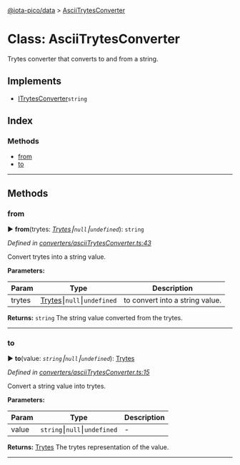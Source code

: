 [@iota-pico/data](../README.md) > [AsciiTrytesConverter](../classes/asciitrytesconverter.md)



# Class: AsciiTrytesConverter


Trytes converter that converts to and from a string.

## Implements

* [ITrytesConverter](../interfaces/itrytesconverter.md)`string`

## Index

### Methods

* [from](asciitrytesconverter.md#from)
* [to](asciitrytesconverter.md#to)



---
## Methods
<a id="from"></a>

###  from

► **from**(trytes: *[Trytes](trytes.md)⎮`null`⎮`undefined`*): `string`



*Defined in [converters/asciiTrytesConverter.ts:43](https://github.com/iotaeco/iota-pico-data/blob/9a36b90/src/converters/asciiTrytesConverter.ts#L43)*



Convert trytes into a string value.


**Parameters:**

| Param | Type | Description |
| ------ | ------ | ------ |
| trytes | [Trytes](trytes.md)⎮`null`⎮`undefined`   |  to convert into a string value. |





**Returns:** `string`
The string value converted from the trytes.






___

<a id="to"></a>

###  to

► **to**(value: *`string`⎮`null`⎮`undefined`*): [Trytes](trytes.md)



*Defined in [converters/asciiTrytesConverter.ts:15](https://github.com/iotaeco/iota-pico-data/blob/9a36b90/src/converters/asciiTrytesConverter.ts#L15)*



Convert a string value into trytes.


**Parameters:**

| Param | Type | Description |
| ------ | ------ | ------ |
| value | `string`⎮`null`⎮`undefined`   |  - |





**Returns:** [Trytes](trytes.md)
The trytes representation of the value.






___


